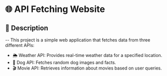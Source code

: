 # 🌐 API Fetching Website

## 📌 Description

-- This project is a simple web application that fetches data from three different APIs:
  - 🌦 Weather API: Provides real-time weather data for a specified location.
  - 🐶 Dog API: Fetches random dog images and facts.
  - 🎬 Movie API: Retrieves information about movies based on user queries.
